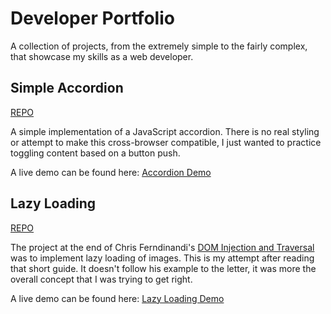 # Developer Portfolio

A collection of projects, from the extremely simple to the fairly complex, that showcase my skills as a web developer.

## Simple Accordion

[REPO](https://github.com/Dayun123/simple-accordion)

A simple implementation of a JavaScript accordion. There is no real styling or attempt to make this cross-browser compatible, I just wanted to practice toggling content based on a button push.

A live demo can be found here: [Accordion Demo](https://jsfiddle.net/Dayun123/s3eow4pu/)

## Lazy Loading

[REPO](https://github.com/Dayun123/lazy-loading)

The project at the end of Chris Ferndinandi's [DOM Injection and Traversal](https://vanillajsguides.com/dom-injection-and-traversal/) was to implement lazy loading of images. This is my attempt after reading that short guide. It doesn't follow his example to the letter, it was more the overall concept that I was trying to get right.

A live demo can be found here: [Lazy Loading Demo](https://jsfiddle.net/Dayun123/7xdqymzc/)


